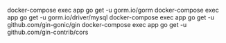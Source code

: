 docker-compose exec app go get -u gorm.io/gorm
docker-compose exec app go get -u gorm.io/driver/mysql
docker-compose exec app go get -u github.com/gin-gonic/gin
docker-compose exec app go get -u github.com/gin-contrib/cors


